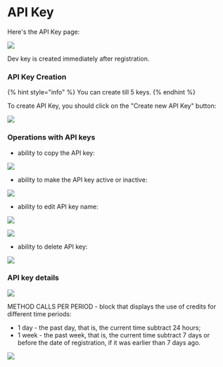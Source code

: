 # API Key

Here's the API Key page:

![](../.gitbook/assets/screenshot-nimbusweb.me-2022.07.04-13\_22\_14.png)

Dev key is created immediately after registration.

### API Key Creation

{% hint style="info" %}
You can create till 5 keys.
{% endhint %}

To create API Key, you should click on the "Create new API Key" button:

![](../.gitbook/assets/screenshot-nimbusweb.me-2022.07.04-13\_39\_56.png)

### Operations with API keys

* ability to copy the API key:

![](../.gitbook/assets/screenshot-nimbusweb.me-2022.07.04-13\_46\_30.png)

* ability to make the API key active or inactive:

![](../.gitbook/assets/screenshot-nimbusweb.me-2022.07.04-13\_48\_29.png)

* ability to edit API key name:

![](../.gitbook/assets/screenshot-nimbusweb.me-2022.07.04-13\_50\_33.png)

![](../.gitbook/assets/screenshot-nimbusweb.me-2022.07.04-13\_52\_06.png)

* ability to delete API key:

![](../.gitbook/assets/screenshot-nimbusweb.me-2022.07.04-14\_01\_10.png)

### API key details

![](../.gitbook/assets/screenshot-nimbusweb.me-2022.07.04-14\_35\_54.png)

METHOD CALLS PER PERIOD - block that displays the use of credits for different time periods:

* 1 day - the past day, that is, the current time subtract 24 hours;
* 1 week - the past week, that is, the current time subtract 7 days or before the date of registration, if it was earlier than 7 days ago.

![](../.gitbook/assets/screenshot-nimbusweb.me-2022.07.04-14\_55\_41.png)
